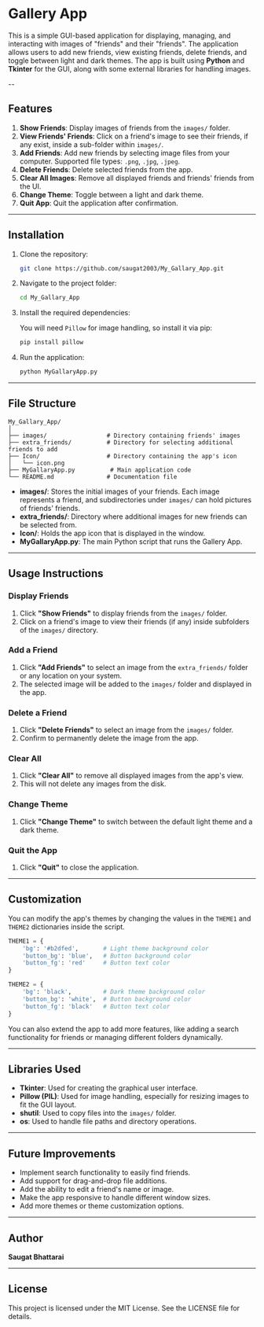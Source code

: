 # Gallery App

This is a simple GUI-based application for displaying, managing, and interacting with images of "friends" and their "friends". The application allows users to add new friends, view existing friends, delete friends, and toggle between light and dark themes. The app is built using **Python** and **Tkinter** for the GUI, along with some external libraries for handling images.

--
## Features

1. **Show Friends**: Display images of friends from the `images/` folder.
2. **View Friends' Friends**: Click on a friend's image to see their friends, if any exist, inside a sub-folder within `images/`.
3. **Add Friends**: Add new friends by selecting image files from your computer. Supported file types: `.png`, `.jpg`, `.jpeg`.
4. **Delete Friends**: Delete selected friends from the app.
5. **Clear All Images**: Remove all displayed friends and friends' friends from the UI.
6. **Change Theme**: Toggle between a light and dark theme.
7. **Quit App**: Quit the application after confirmation.

---

## Installation

1. Clone the repository:

   ```bash
   git clone https://github.com/saugat2003/My_Gallary_App.git
   ```

2. Navigate to the project folder:

   ```bash
   cd My_Gallary_App
   ```

3. Install the required dependencies:

   You will need `Pillow` for image handling, so install it via pip:

   ```bash
   pip install pillow
   ```

4. Run the application:

   ```bash
   python MyGallaryApp.py
   ```

---

## File Structure

```
My_Gallary_App/
│
├── images/                 # Directory containing friends' images
├── extra_friends/          # Directory for selecting additional friends to add
├── Icon/                   # Directory containing the app's icon
│   └── icon.png
├── MyGallaryApp.py          # Main application code
└── README.md               # Documentation file
```

- **images/**: Stores the initial images of your friends. Each image represents a friend, and subdirectories under `images/` can hold pictures of friends' friends.
- **extra_friends/**: Directory where additional images for new friends can be selected from.
- **Icon/**: Holds the app icon that is displayed in the window.
- **MyGallaryApp.py**: The main Python script that runs the Gallery App.

---

## Usage Instructions

### Display Friends
1. Click **"Show Friends"** to display friends from the `images/` folder.
2. Click on a friend's image to view their friends (if any) inside subfolders of the `images/` directory.

### Add a Friend
1. Click **"Add Friends"** to select an image from the `extra_friends/` folder or any location on your system.
2. The selected image will be added to the `images/` folder and displayed in the app.

### Delete a Friend
1. Click **"Delete Friends"** to select an image from the `images/` folder.
2. Confirm to permanently delete the image from the app.

### Clear All
1. Click **"Clear All"** to remove all displayed images from the app's view.
2. This will not delete any images from the disk.

### Change Theme
1. Click **"Change Theme"** to switch between the default light theme and a dark theme.

### Quit the App
1. Click **"Quit"** to close the application.

---

## Customization

You can modify the app's themes by changing the values in the `THEME1` and `THEME2` dictionaries inside the script.

```python
THEME1 = {
    'bg': '#b2dfed',       # Light theme background color
    'button_bg': 'blue',   # Button background color
    'button_fg': 'red'     # Button text color
}

THEME2 = {
    'bg': 'black',         # Dark theme background color
    'button_bg': 'white',  # Button background color
    'button_fg': 'black'   # Button text color
}
```

You can also extend the app to add more features, like adding a search functionality for friends or managing different folders dynamically.

---

## Libraries Used

- **Tkinter**: Used for creating the graphical user interface.
- **Pillow (PIL)**: Used for image handling, especially for resizing images to fit the GUI layout.
- **shutil**: Used to copy files into the `images/` folder.
- **os**: Used to handle file paths and directory operations.

---

## Future Improvements

- Implement search functionality to easily find friends.
- Add support for drag-and-drop file additions.
- Add the ability to edit a friend's name or image.
- Make the app responsive to handle different window sizes.
- Add more themes or theme customization options.

---

## Author

**Saugat Bhattarai**  

---
## License
This project is licensed under the MIT License. See the LICENSE file for details.
